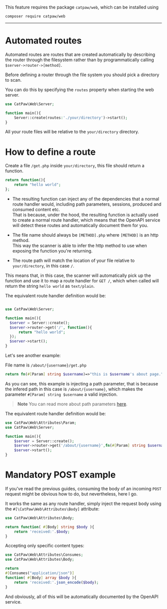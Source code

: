 This feature requires the package `catpaw/web`, which can be installed using<br/>
```
composer require catpaw/web
```
<hr/>

# Automated routes

Automated routes are routes that are created automatically by describing the router through the filesystem rather than by programmatically calling `$server->router->[method]`.

Before defining a router through the file system you should pick a directory to scan.

You can do this by specifying the `routes` property when starting the web server.
```php
use CatPaw\Web\Server;

function main(){
    Server::create(routes:'./your/directory')->start();
}
```
All your route files will be relative to the `your/directory` directory.

# How to define a route

Create a file `/get.php` inside  `your/directory`, this file should return a function.
```php
return function(){
    return "hello world";
};
```

- The resulting function can inject any of the dependencies that a normal route handler would, including path parameters, sessions, produced and consumed content etc.<br/>
  That is because, under the hood, the resulting function is actually used to create a normal route handler, which means that the OpenAPI service will detect these routes and automatically document them for you.

- The file name should always be `[METHOD].php` where `[METHOD]` is an http method.<br/>
  This way the scanner is able to infer the http method to use when exposing the function you're returning.

- The route path will match the location of your file relative to `your/directory`, in this case `/`.

This means that, in this case, the scanner will automatically pick up the function and use it to map a route handler for `GET /`, which when called will return the string `hello world` as `text/plain`.

The equivalent route handler definition would be:

```php

use CatPaw\Web\Server;

function main(){
  $server = Server::create();
  $server->router->get('/', function(){
      return "hello world";
  });
  $server->start();
}
```

Let's see another example:

File name is `/about/{username}/get.php`

```php
return fn(#[Param] string $username)=>"this is $username's about page.";
```

As you can see, this example is injecting a path parameter, that is because the infered path in this case is `/about/{username}`, which makes the parameter `#[Param] string $username` a valid injection.

> **Note** You can read more about path parameters [here](https://github.com/tncrazvan/catpaw-core/blob/master/docs/2.path-parameters.md).

The equivalent route handler definition would be:

```php
use CatPaw\Web\Attributes\Param;
use CatPaw\Web\Server;

function main(){
    $server = Server::create();
    $server->router->get('/about/{username}',fn(#[Param] string $username)=>"this is $username's about page.");
    $server->start();
}
```

# Mandatory POST example

If you've read the previous guides, consuming the body of an incoming `POST` request might be obvious how to do, but nevertheless, here I go.

It works the same as any route handler, simply inject the request body using the `#[\CatPaw\Web\Attributes\Body]` attribute:

```php
use CatPaw\Web\Attributes\Body;

return function( #[Body] string $body ){
    return 'received:'.$body;
}
```
Accepting only specific content types:

```php
use CatPaw\Web\Attributes\Consumes;
use CatPaw\Web\Attributes\Body;

return 
#[Consumes("application/json")]
function( #[Body] array $body ){
    return 'received:'.json_encode($body);
}
```

And obviously, all of this will be automatically documented by the OpenAPI service.
